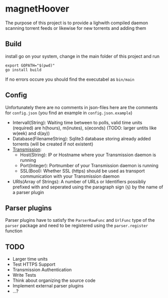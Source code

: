 magnetHoover
============
The purpose of this project is to provide a lighwith compiled daemon scanning torrent feeds or likewise for new torrents and adding them

Build
-----
install go on your system, change in the main folder of this project and run
	
	export GOPATH="$(pwd)"
    go install build

If no errors occure you should find the executabel as `bin/main`

Config
------
Unfortunately there are no comments in json-files here are the comments for `config.json` (you find an example in `config.json.example`)
* Intervall(String): Waiting time between to polls, valid time units (required) are h(hours), m(inutes), s(econds) (TODO: larger untits like w(eek) and d(ay))
* Database(FilenameString): Sqlite3 database storing already added torrents (will be created if not existent) 
* [Transmission](http://www.transmissionbt.com/):
    * Host(String): IP or Hostname where your Transmission daemon is running
    * Port(Integer): Portnumber of your Transmission daemon is running
    * SSL(Bool): Whether SSL (https) should be used as transport communication with your Transmission daemon
* URIs(Array of Strings): A number of URLs or Identifiers possibliy prefixed with and seperated using the paragraph sign (`§`) by the name of a parser plugin 

Parser plugins
--------------
Parser plugins have to satisfy the `ParserRawFunc` and `UrlFunc` type of the `parser` package and need to be registered using the `parser.register` function

TODO
----

 * Larger time units
 * Test HTTPS Support
 * Transmission Authentication
 * Write Tests
 * Think about organizing the source code
 * Implement external parser plugins
 * …?

